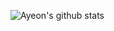 ![Ayeon's github stats](https://github-readme-stats.vercel.app/api?username=ayeonii&show_icons=true&theme=merko)
